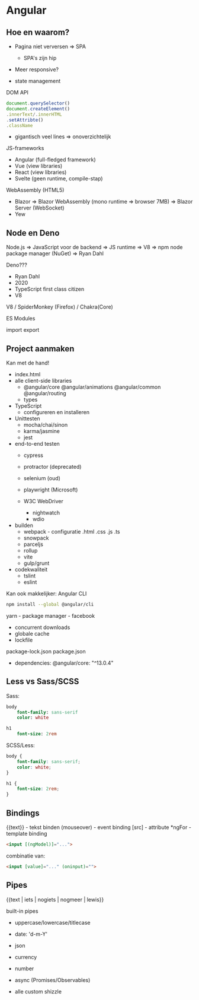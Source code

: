 # Angular

## Hoe en waarom?

- Pagina niet verversen => SPA
  - SPA's zijn hip
- Meer responsive?

- state management


DOM API

```js
document.querySelector()
document.createElement()
.innerText/.innerHTML
.setAttribte()
.className
```

- gigantisch veel lines
  => onoverzichtelijk

JS-frameworks
- Angular  (full-fledged framework)
- Vue      (view libraries)
- React    (view libraries)
- Svelte (geen runtime, compile-stap)

WebAssembly (HTML5)
- Blazor
  => Blazor WebAssembly (mono runtime => browser   7MB)
  => Blazor Server      (WebSocket)
- Yew

## Node en Deno

Node.js
=> JavaScript voor de backend
=> JS runtime
=> V8
=> npm    node package manager   (NuGet)
=> Ryan Dahl


Deno???
- Ryan Dahl
- 2020
- TypeScript first class citizen
- V8



V8 / SpiderMonkey (Firefox) / Chakra(Core)


ES Modules

import
export

## Project aanmaken

Kan met de hand!

- index.html
- alle client-side libraries
  - @angular/core @angular/animations @angular/common @angular/routing
  - types
- TypeScript
  - configureren en installeren
- Unittesten
  - mocha/chai/sinon
  - karma/jasmine
  - jest
- end-to-end testen
  - cypress
  - protractor (deprecated)
  - selenium (oud)
  - playwright  (Microsoft)

  - W3C WebDriver
    - nightwatch
    - wdio
- builden
  - webpack - configuratie  .html .css .js .ts
  - snowpack
  - parceljs
  - rollup
  - vite
  - gulp/grunt
- codekwaliteit
  - tslint
  - eslint

Kan ook makkelijker: Angular CLI

```sh
npm install --global @angular/cli
```

yarn - package manager - facebook
- concurrent downloads
- globale cache
- lockfile

package-lock.json
package.json
- dependencies:  @angular/core: "^13.0.4"

## Less vs Sass/SCSS

Sass:

```sass
body
	font-family: sans-serif
	color: white

h1
	font-size: 2rem
```


SCSS/Less:

```scss
body {
	font-family: sans-serif;
	color: white;
}

h1 {
	font-size: 2rem;
}
```

## Bindings

{{text}} - tekst binden
(mouseover) - event binding
[src]   - attribute
*ngFor  - template binding

```html
<input [(ngModel)]="...">
```

combinatie van:
```html
<input [value]="..." (oninput)="">
```

## Pipes

{{text | iets | nogiets | nogmeer | lewis}}

built-in pipes

- uppercase/lowercase/titlecase
- date: 'd-m-Y'
- json
- currency
- number
- async (Promises/Observables)

- alle custom shizzle









